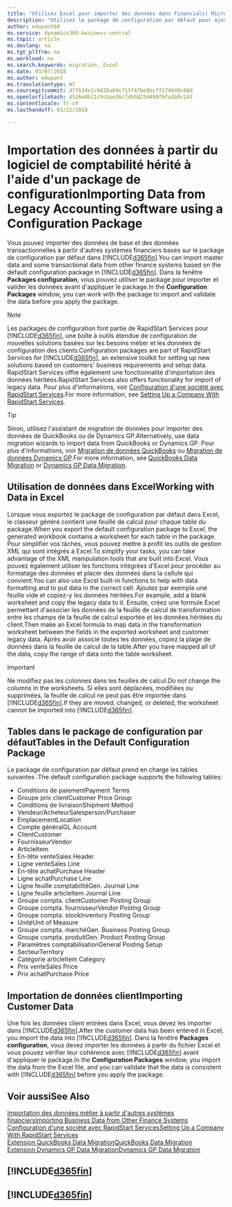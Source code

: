 ```yaml
---
title: "Utilisez Excel pour importer des données dans Financials| Microsoft Docs"
description: "Utilisez le package de configuration par défaut pour ajouter des données client dans Excel et les importer ensuite dans Business Central."
author: edupont04
ms.service: dynamics365-business-central
ms.topic: article
ms.devlang: na
ms.tgt_pltfrm: na
ms.workload: na
ms.search.keywords: migration, Excel
ms.date: 03/07/2018
ms.author: edupont
ms.translationtype: HT
ms.sourcegitcommit: d7fb34e1c9428a64c71ff47be8bcff174649c00d
ms.openlocfilehash: 4526e8b11c9cbae36c7db58259499fbfa1b0c243
ms.contentlocale: fr-ch
ms.lasthandoff: 03/22/2018

---
```

# <a name="importing-data-from-legacy-accounting-software-using-a-configuration-package"></a><span data-ttu-id="18b18-103">Importation des données à partir du logiciel de comptabilité hérité à l'aide d'un package de configuration</span><span class="sxs-lookup"><span data-stu-id="18b18-103">Importing Data from Legacy Accounting Software using a Configuration Package</span></span>
<span data-ttu-id="18b18-104">Vous pouvez importer des données de base et des données transactionnelles à partir d'autres systèmes financiers basés sur le package de configuration par défaut dans [!INCLUDE[d365fin](includes/d365fin_md.md)].</span><span class="sxs-lookup"><span data-stu-id="18b18-104">You can import master data and some transactional data from other finance systems based on the default configuration package in [!INCLUDE[d365fin](includes/d365fin_md.md)].</span></span> <span data-ttu-id="18b18-105">Dans la fenêtre **Packages configuration**, vous pouvez utiliser le package pour importer et valider les données avant d'appliquer le package.</span><span class="sxs-lookup"><span data-stu-id="18b18-105">In the **Configuration Packages** window, you can work with the package to import and validate the data before you apply the package.</span></span>  

> [!NOTE]  
> <span data-ttu-id="18b18-106">Les packages de configuration font partie de RapidStart Services pour [!INCLUDE[d365fin](includes/d365fin_md.md)], une boîte à outils étendue de configuration de nouvelles solutions basées sur les besoins métier et les données de configuration des clients.</span><span class="sxs-lookup"><span data-stu-id="18b18-106">Configuration packages are part of RapidStart Services for [!INCLUDE[d365fin](includes/d365fin_md.md)], an extensive toolkit for setting up new solutions based on customers' business requirements and setup data.</span></span> <span data-ttu-id="18b18-107">RapidStart Services offre également une fonctionnalité d'importation des données héritées.</span><span class="sxs-lookup"><span data-stu-id="18b18-107">RapidStart Services also offers functionality for import of legacy data.</span></span> <span data-ttu-id="18b18-108">Pour plus d'informations, voir [Configuration d'une société avec RapidStart Services](admin-set-up-a-company-with-rapidstart.md).</span><span class="sxs-lookup"><span data-stu-id="18b18-108">For more information, see [Setting Up a Company With RapidStart Services](admin-set-up-a-company-with-rapidstart.md).</span></span>

> [!TIP]  
>   <span data-ttu-id="18b18-109">Sinon, utilisez l'assistant de migration de données pour importer des données de QuickBooks ou de Dynamics GP.</span><span class="sxs-lookup"><span data-stu-id="18b18-109">Alternatively, use data migration wizards to import data from QuickBooks or Dynamics GP.</span></span> <span data-ttu-id="18b18-110">Pour plus d'informations, voir [Migration de données QuickBooks](ui-extensions-quickbooks-data-migration.md) ou [Migration de données Dynamics GP](ui-extensions-dynamicsgp-data-migration.md).</span><span class="sxs-lookup"><span data-stu-id="18b18-110">For more information, see [QuickBooks Data Migration](ui-extensions-quickbooks-data-migration.md) or [Dynamics GP Data Migration](ui-extensions-dynamicsgp-data-migration.md).</span></span>  

## <a name="working-with-data-in-excel"></a><span data-ttu-id="18b18-111">Utilisation de données dans Excel</span><span class="sxs-lookup"><span data-stu-id="18b18-111">Working with Data in Excel</span></span>
<span data-ttu-id="18b18-112">Lorsque vous exportez le package de configuration par défaut dans Excel, le classeur généré contient une feuille de calcul pour chaque table du package.</span><span class="sxs-lookup"><span data-stu-id="18b18-112">When you export the default configuration package to Excel, the generated workbook contains a worksheet for each table in the package.</span></span> <span data-ttu-id="18b18-113">Pour simplifier vos tâches, vous pouvez mettre à profit les outils de gestion XML qui sont intégrés à Excel.</span><span class="sxs-lookup"><span data-stu-id="18b18-113">To simplify your tasks, you can take advantage of the XML manipulation tools that are built into Excel.</span></span> <span data-ttu-id="18b18-114">Vous pouvez également utiliser les fonctions intégrées d'Excel pour procéder au formatage des données et placer des données dans la cellule qui convient.</span><span class="sxs-lookup"><span data-stu-id="18b18-114">You can also use Excel built-in functions to help with data formatting and to put data in the correct cell.</span></span> <span data-ttu-id="18b18-115">Ajoutez par exemple une feuille vide et copiez-y les données héritées.</span><span class="sxs-lookup"><span data-stu-id="18b18-115">For example, add a blank worksheet and copy the legacy data to it.</span></span> <span data-ttu-id="18b18-116">Ensuite, créez une formule Excel permettant d'associer les données de la feuille de calcul de transformation entre les champs de la feuille de calcul exportée et les données héritées du client.</span><span class="sxs-lookup"><span data-stu-id="18b18-116">Then make an Excel formula to map data in the transformation worksheet between the fields in the exported worksheet and customer legacy data.</span></span> <span data-ttu-id="18b18-117">Après avoir associé toutes les données, copiez la plage de données dans la feuille de calcul de la table.</span><span class="sxs-lookup"><span data-stu-id="18b18-117">After you have mapped all of the data, copy the range of data onto the table worksheet.</span></span>  

> [!IMPORTANT]  
>  <span data-ttu-id="18b18-118">Ne modifiez pas les colonnes dans les feuilles de calcul.</span><span class="sxs-lookup"><span data-stu-id="18b18-118">Do not change the columns in the worksheets.</span></span> <span data-ttu-id="18b18-119">Si elles sont déplacées, modifiées ou supprimées, la feuille de calcul ne peut pas être importée dans [!INCLUDE[d365fin](includes/d365fin_md.md)].</span><span class="sxs-lookup"><span data-stu-id="18b18-119">If they are moved, changed, or deleted, the worksheet cannot be imported into [!INCLUDE[d365fin](includes/d365fin_md.md)].</span></span>

## <a name="tables-in-the-default-configuration-package"></a><span data-ttu-id="18b18-120">Tables dans le package de configuration par défaut</span><span class="sxs-lookup"><span data-stu-id="18b18-120">Tables in the Default Configuration Package</span></span>
<span data-ttu-id="18b18-121">Le package de configuration par défaut prend en charge les tables suivantes :</span><span class="sxs-lookup"><span data-stu-id="18b18-121">The default configuration package supports the following tables:</span></span>

-   <span data-ttu-id="18b18-122">Conditions de paiement</span><span class="sxs-lookup"><span data-stu-id="18b18-122">Payment Terms</span></span>
-   <span data-ttu-id="18b18-123">Groupe prix client</span><span class="sxs-lookup"><span data-stu-id="18b18-123">Customer Price Group</span></span>
-   <span data-ttu-id="18b18-124">Conditions de livraison</span><span class="sxs-lookup"><span data-stu-id="18b18-124">Shipment Method</span></span>
-   <span data-ttu-id="18b18-125">Vendeur/Acheteur</span><span class="sxs-lookup"><span data-stu-id="18b18-125">Salesperson/Purchaser</span></span>
-   <span data-ttu-id="18b18-126">Emplacement</span><span class="sxs-lookup"><span data-stu-id="18b18-126">Location</span></span>
-   <span data-ttu-id="18b18-127">Compte général</span><span class="sxs-lookup"><span data-stu-id="18b18-127">GL Account</span></span>
-   <span data-ttu-id="18b18-128">Client</span><span class="sxs-lookup"><span data-stu-id="18b18-128">Customer</span></span>
-   <span data-ttu-id="18b18-129">Fournisseur</span><span class="sxs-lookup"><span data-stu-id="18b18-129">Vendor</span></span>
-   <span data-ttu-id="18b18-130">Article</span><span class="sxs-lookup"><span data-stu-id="18b18-130">Item</span></span>
-   <span data-ttu-id="18b18-131">En-tête vente</span><span class="sxs-lookup"><span data-stu-id="18b18-131">Sales Header</span></span>
-   <span data-ttu-id="18b18-132">Ligne vente</span><span class="sxs-lookup"><span data-stu-id="18b18-132">Sales Line</span></span>
-   <span data-ttu-id="18b18-133">En-tête achat</span><span class="sxs-lookup"><span data-stu-id="18b18-133">Purchase Header</span></span>
-   <span data-ttu-id="18b18-134">Ligne achat</span><span class="sxs-lookup"><span data-stu-id="18b18-134">Purchase Line</span></span>
-   <span data-ttu-id="18b18-135">Ligne feuille comptabilité</span><span class="sxs-lookup"><span data-stu-id="18b18-135">Gen. Journal Line</span></span>
-   <span data-ttu-id="18b18-136">Ligne feuille article</span><span class="sxs-lookup"><span data-stu-id="18b18-136">Item Journal Line</span></span>
-   <span data-ttu-id="18b18-137">Groupe compta. client</span><span class="sxs-lookup"><span data-stu-id="18b18-137">Customer Posting Group</span></span>
-   <span data-ttu-id="18b18-138">Groupe compta. fournisseur</span><span class="sxs-lookup"><span data-stu-id="18b18-138">Vendor Posting Group</span></span>
-   <span data-ttu-id="18b18-139">Groupe compta. stock</span><span class="sxs-lookup"><span data-stu-id="18b18-139">Inventory Posting Group</span></span>
-   <span data-ttu-id="18b18-140">Unité</span><span class="sxs-lookup"><span data-stu-id="18b18-140">Unit of Measure</span></span>
-   <span data-ttu-id="18b18-141">Groupe compta. marché</span><span class="sxs-lookup"><span data-stu-id="18b18-141">Gen. Business Posting Group</span></span>
-   <span data-ttu-id="18b18-142">Groupe compta. produit</span><span class="sxs-lookup"><span data-stu-id="18b18-142">Gen. Product Posting Group</span></span>
-   <span data-ttu-id="18b18-143">Paramètres comptabilisation</span><span class="sxs-lookup"><span data-stu-id="18b18-143">General Posting Setup</span></span>
-   <span data-ttu-id="18b18-144">Secteur</span><span class="sxs-lookup"><span data-stu-id="18b18-144">Territory</span></span>
-   <span data-ttu-id="18b18-145">Catégorie article</span><span class="sxs-lookup"><span data-stu-id="18b18-145">Item Category</span></span>
-   <span data-ttu-id="18b18-146">Prix vente</span><span class="sxs-lookup"><span data-stu-id="18b18-146">Sales Price</span></span>
-   <span data-ttu-id="18b18-147">Prix achat</span><span class="sxs-lookup"><span data-stu-id="18b18-147">Purchase Price</span></span>

## <a name="importing-customer-data"></a><span data-ttu-id="18b18-148">Importation de données client</span><span class="sxs-lookup"><span data-stu-id="18b18-148">Importing Customer Data</span></span>
<span data-ttu-id="18b18-149">Une fois les données client entrées dans Excel, vous devez les importer dans [!INCLUDE[d365fin](includes/d365fin_md.md)].</span><span class="sxs-lookup"><span data-stu-id="18b18-149">After the customer data has been entered in Excel, you import the data into [!INCLUDE[d365fin](includes/d365fin_md.md)].</span></span> <span data-ttu-id="18b18-150">Dans la fenêtre **Packages configuration**, vous devez importer les données à partir du fichier Excel et vous pouvez vérifier leur cohérence avec [!INCLUDE[d365fin](includes/d365fin_md.md)] avant d'appliquer le package.</span><span class="sxs-lookup"><span data-stu-id="18b18-150">In the **Configuration Packages** window, you import the data from the Excel file, and you can validate that the data is consistent with [!INCLUDE[d365fin](includes/d365fin_md.md)] before you apply the package.</span></span>

## <a name="see-also"></a><span data-ttu-id="18b18-151">Voir aussi</span><span class="sxs-lookup"><span data-stu-id="18b18-151">See Also</span></span>
[<span data-ttu-id="18b18-152">Importation des données métier à partir d'autres systèmes financiers</span><span class="sxs-lookup"><span data-stu-id="18b18-152">Importing Business Data from Other Finance Systems</span></span>](upload-data.md)  
[<span data-ttu-id="18b18-153">Configuration d'une société avec RapidStart Services</span><span class="sxs-lookup"><span data-stu-id="18b18-153">Setting Up a Company With RapidStart Services</span></span>](admin-set-up-a-company-with-rapidstart.md)  
[<span data-ttu-id="18b18-154">Extension QuickBooks Data Migration</span><span class="sxs-lookup"><span data-stu-id="18b18-154">QuickBooks Data Migration</span></span>](ui-extensions-quickbooks-data-migration.md)  
[<span data-ttu-id="18b18-155">Extension Dynamics GP Data Migration</span><span class="sxs-lookup"><span data-stu-id="18b18-155">Dynamics GP Data Migration</span></span>](ui-extensions-dynamicsgp-data-migration.md)  

## [!INCLUDE[d365fin](includes/free_trial_md.md)]  
## [!INCLUDE[d365fin](includes/training_link_md.md)]

